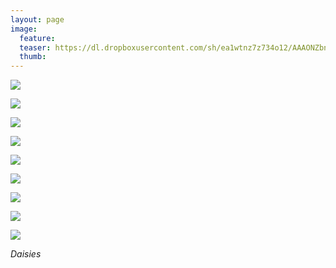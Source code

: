 ```yaml
---
layout: page
image:
  feature:
  teaser: https://dl.dropboxusercontent.com/sh/ea1wtnz7z734o12/AAAONZbnEqXB8IAP1UD-kCUua/luontokuvat/kes%C3%A4/5/DS24185-245px%20%282%29.jpg
  thumb:
---
```


[![](https://dl.dropboxusercontent.com/sh/ea1wtnz7z734o12/AADXNjlq1yRAzWiVllRtaNiPa/luontokuvat/kes%C3%A4/5/DS24185-800px.jpg)](https://dl.dropboxusercontent.com/sh/ea1wtnz7z734o12/AADnbfwS_J757fHoY5WkdCb_a/luontokuvat/kes%C3%A4/5/DS24185.jpg)

[![](https://lh3.googleusercontent.com/vFxBmDtNrgHfsYFNGJajiEyoK_KUt2H1nH-oaM8kzJk=w800)](https://lh3.googleusercontent.com/vFxBmDtNrgHfsYFNGJajiEyoK_KUt2H1nH-oaM8kzJk=s0)

[![](https://lh3.googleusercontent.com/X43TdHPRa4K94SMn1jqaEvotRcYFpUkX9_BBiIKuq_U=w800)](https://lh3.googleusercontent.com/X43TdHPRa4K94SMn1jqaEvotRcYFpUkX9_BBiIKuq_U=s0)

[![](https://lh3.googleusercontent.com/7XsfNVPljaV2Uac7mDsHjdHVtRLtXabmyFKpg8G3C0g=w800)](https://lh3.googleusercontent.com/7XsfNVPljaV2Uac7mDsHjdHVtRLtXabmyFKpg8G3C0g=s0)

[![](https://dl.dropboxusercontent.com/sh/ea1wtnz7z734o12/AACBMs5-DHzZmneLp8ME15Fxa/luontokuvat/kes%C3%A4/7/DS27856-800px.jpg)](https://dl.dropboxusercontent.com/sh/ea1wtnz7z734o12/AAC2rWOuAHhGroQ55bif54jAa/luontokuvat/kes%C3%A4/7/DS27856.jpg)

[![](https://dl.dropboxusercontent.com/sh/ea1wtnz7z734o12/AAC-f7CWfkWJsh1pxdznIDY8a/luontokuvat/kes%C3%A4/7/DS29599-800px.jpg)](https://dl.dropboxusercontent.com/sh/ea1wtnz7z734o12/AADmkfDhd4di0-9WcsD1T8bsa/luontokuvat/kes%C3%A4/7/DS29599.jpg)

[![](https://dl.dropboxusercontent.com/sh/ea1wtnz7z734o12/AADLSfggSNXK6c9QvQNaP7cRa/luontokuvat/kes%C3%A4/7/DS31565-800px.jpg)](https://dl.dropboxusercontent.com/sh/ea1wtnz7z734o12/AAADMLmJR6vERC1t-gey12A8a/luontokuvat/kes%C3%A4/7/DS31565.jpg)

[![](https://dl.dropboxusercontent.com/sh/ea1wtnz7z734o12/AAAruHEoviytvGNlw6ncuZoLa/luontokuvat/kes%C3%A4/7/DS31587-800px.jpg)](https://dl.dropboxusercontent.com/sh/ea1wtnz7z734o12/AAA9I2Qv5m3IIjKv-dHXcD7sa/luontokuvat/kes%C3%A4/7/DS31587.jpg)

[![](https://dl.dropboxusercontent.com/sh/ea1wtnz7z734o12/AADIivCwLhbkbJte3yMJPvywa/luontokuvat/kes%C3%A4/7/DS31573-800px.jpg)](https://dl.dropboxusercontent.com/sh/ea1wtnz7z734o12/AAAURjuc0GaK5Z-PFlBhGjgta/luontokuvat/kes%C3%A4/7/DS31573.jpg)

*Daisies*
